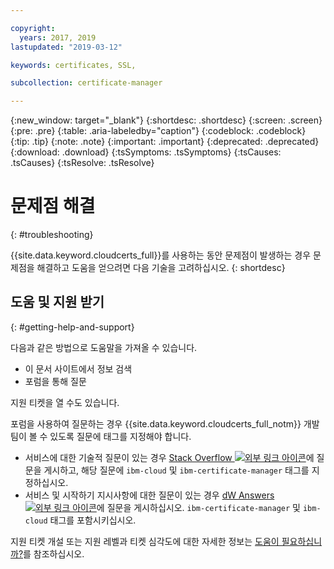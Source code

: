 ```yaml
---

copyright:
  years: 2017, 2019
lastupdated: "2019-03-12"

keywords: certificates, SSL, 

subcollection: certificate-manager

---
```


{:new_window: target="_blank"}
{:shortdesc: .shortdesc}
{:screen: .screen}
{:pre: .pre}
{:table: .aria-labeledby="caption"}
{:codeblock: .codeblock}
{:tip: .tip}
{:note: .note}
{:important: .important}
{:deprecated: .deprecated}
{:download: .download}
{:tsSymptoms: .tsSymptoms}
{:tsCauses: .tsCauses}
{:tsResolve: .tsResolve}

# 문제점 해결
{: #troubleshooting}

{{site.data.keyword.cloudcerts_full}}를 사용하는 동안 문제점이 발생하는 경우 문제점을 해결하고 도움을 얻으려면 다음 기술을 고려하십시오.
{: shortdesc}

## 도움 및 지원 받기
{: #getting-help-and-support}



다음과 같은 방법으로 도움말을 가져올 수 있습니다.

- 이 문서 사이트에서 정보 검색
- 포럼을 통해 질문

지원 티켓을 열 수도 있습니다.

포럼을 사용하여 질문하는 경우 {{site.data.keyword.cloudcerts_full_notm}} 개발 팀이 볼 수 있도록 질문에 태그를 지정해야 합니다.

- 서비스에 대한 기술적 질문이 있는 경우 [Stack Overflow ![외부 링크 아이콘](../../icons/launch-glyph.svg "외부 링크 아이콘")](http://stackoverflow.com/search?q=ibm-certificate-manager+ibm-cloud)에 질문을 게시하고, 해당 질문에 `ibm-cloud` 및 `ibm-certificate-manager` 태그를 지정하십시오.  
- 서비스 및 시작하기 지시사항에 대한 질문이 있는 경우 [dW Answers ![외부 링크 아이콘](../../icons/launch-glyph.svg "외부 링크 아이콘")](https://developer.ibm.com/answers/search.html?f=&type=question&q=ibm-certificate-manager&q=ibm-cloud)에 질문을 게시하십시오. `ibm-certificate-manager` 및 `ibm-cloud` 태그를 포함시키십시오.

지원 티켓 개설 또는 지원 레벨과 티켓 심각도에 대한 자세한 정보는 [도움이 필요하십니까?](/docs/get-support?topic=get-support-getting-customer-support#getting-customer-support)를 참조하십시오.

